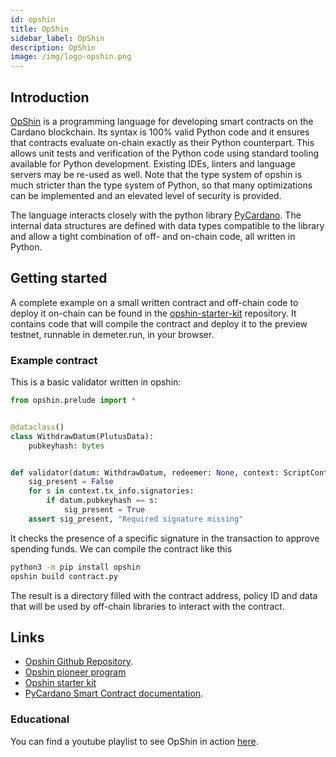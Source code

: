 ```yaml
---
id: opshin
title: OpShin
sidebar_label: OpShin
description: OpShin
image: /img/logo-opshin.png
--- 
```


## Introduction

[OpShin](https://github.com/OpShin/opshin) is a programming language for developing smart contracts on the Cardano blockchain.
Its syntax is 100% valid Python code and it ensures that contracts evaluate on-chain
exactly as their Python counterpart.
This allows unit tests and verification of the Python code using standard tooling available for Python development.
Existing IDEs, linters and language servers may be re-used as well.
Note that the type system of opshin is much stricter than the type system of Python, so that many optimizations can be implemented and an elevated level of security is provided.

The language interacts closely with the python library [PyCardano](https://pycardano.readthedocs.io/en/latest/index.html).
The internal data structures are defined with data types compatible to the library and allow a tight combination of off- and on-chain code, all written in Python.

## Getting started

A complete example on a small written contract and off-chain code to deploy it on-chain can be found in the [opshin-starter-kit](https://github.com/OpShin/opshin-starter-kit) repository.
It contains code that will compile the contract and deploy it to the preview testnet, runnable in demeter.run, in your browser.

### Example contract

This is a basic validator written in opshin:

```python
from opshin.prelude import *


@dataclass()
class WithdrawDatum(PlutusData):
    pubkeyhash: bytes


def validator(datum: WithdrawDatum, redeemer: None, context: ScriptContext) -> None:
    sig_present = False
    for s in context.tx_info.signatories:
        if datum.pubkeyhash == s:
            sig_present = True
    assert sig_present, "Required signature missing"
```

It checks the presence of a specific signature in the transaction to approve spending funds.
We can compile the contract like this

```bash
python3 -m pip install opshin
opshin build contract.py
```

The result is a directory filled with the contract address, policy ID and data that will be used by off-chain libraries to interact with the contract.

## Links

- [Opshin Github Repository](https://github.com/OpShin/opshin).
- [Opshin pioneer program](https://github.com/OpShin/opshin-pioneer-program)
- [Opshin starter kit](https://github.com/OpShin/opshin-starter-kit)
- [PyCardano Smart Contract documentation](https://pycardano.readthedocs.io/en/latest/guides/plutus.html).

### Educational

You can find a youtube playlist to see OpShin in action [here](https://www.youtube.com/playlist?list=PLTh2dOp0i8OKn3H45KH7EqdI4wmkOjeCM).